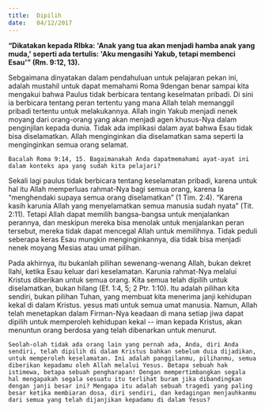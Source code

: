 ```yaml
---
title:  Dipilih
date:   04/12/2017
---
```


**“Dikatakan kepada RIbka: 'Anak yang tua akan menjadi hamba anak yang muda,' seperti ada tertulis: 'Aku mengasihi Yakub, tetapi membenci Esau'” (Rm. 9:12, 13).**

Sebgaimana dinyatakan dalam pendahuluan untuk pelajaran pekan ini, adalah mustahil untuk dapat memahami Roma 9dengan benar sampai kita mengakui bahwa Paulus tidak berbicara tentang keselmatan pribadi. Di sini ia berbicara tentang peran tertentu yang mana Allah telah memanggil pribadi tertentu untuk melakukannya. Allah ingin Yakub menjadi nenek moyang dari orang-orang yang akan menjadi agen khusus-Nya dalam penginjilan kepada dunia. Tidak ada implikasi dalam ayat bahwa Esau tidak bisa diselamatkan. Allah menginginkan dia diselamatkan sama seperti Ia menginginkan semua orang selamat.

`Bacalah Roma 9:14, 15. Bagaimanakah Anda dapatmemahami ayat-ayat ini dalam konteks apa yang sudah kita pelajari?`

Sekali lagi paulus tidak berbicara tentang keselamatan pribadi, karena untuk hal itu Allah memperluas rahmat-Nya bagi semua orang, karena Ia “menghendaki supaya semua orang diselamatkan” (1 Tim. 2:4). “Karena kasih karunia Allah yang menyelamatkan semua manusia sudah nyata” (Tit. 2:11). Tetapi Allah dapat memilih bangsa-bangsa untuk menjalankan perannya, dan meskipun mereka bisa menolak untuk menjalankan peran tersebut, mereka tidak dapat mencegal Allah untuk memilihnya. Tidak peduli seberapa keras Esau mungkin menginginkannya, dia tidak bisa menjadi nenek moyang Mesias atau umat pilihan.

Pada akhirnya, itu bukanlah pilihan sewenang-wenang Allah, bukan dekret Ilahi, ketika Esau keluar dari keselamatan. Karunia rahmat-Nya melalui Kristus diberikan untuk semua orang. Kita semua telah dipilih untuk diselamatkan, bukan hilang (Ef. 1:4, 5; 2 Ptr. 1:10). Itu adalah pilihan kita sendiri, bukan pilihan Tuhan, yang membuat kita menerima janji kehidupan kekal di dalam Kristus. yesus mati untuk semua umat manusia. Namun, Allah telah menetapkan dalam Firman-Nya keadaan di mana setiap jiwa dapat dipilih untuk memperoleh kehidupan kekal -- iman kepada Kristus, akan menuntun orang berdosa yang telah dibenarkan untuk menurut.

`Seolah-olah tidak ada orang lain yang pernah ada, Anda, diri Anda sendiri, telah dipilih di dalam Kristus bahkan sebelum duia dijadikan, untuk memperoleh keselamatan. Ini adalah panggilanmu, pilihanmu, semua diberikan kepadamu oleh Allah melalui Yesus. Betapa sebuah hak istimewa, betapa sebuah pengharapan! Dengan mempertimbangkan segala hal mengapakah segala sesuatu itu terlihat buram jika dibandingkan dengan janji besar ini? Mengapa itu adalah sebuah tragedi yang paling besar ketika membiaran dosa, diri sendiri, dan kedagingan menjauhkanmu dari semua yang telah dijanjikan kepadamu di dalam Yesus?`